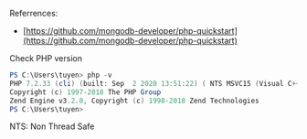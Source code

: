 Referrences: 
- [https://github.com/mongodb-developer/php-quickstart](https://github.com/mongodb-developer/php-quickstart)


Check PHP version 
```powershell
PS C:\Users\tuyen> php -v
PHP 7.2.33 (cli) (built: Sep  2 2020 13:51:22) ( NTS MSVC15 (Visual C++ 2017) x64 )
Copyright (c) 1997-2018 The PHP Group
Zend Engine v3.2.0, Copyright (c) 1998-2018 Zend Technologies
PS C:\Users\tuyen>
```
NTS: Non Thread Safe

